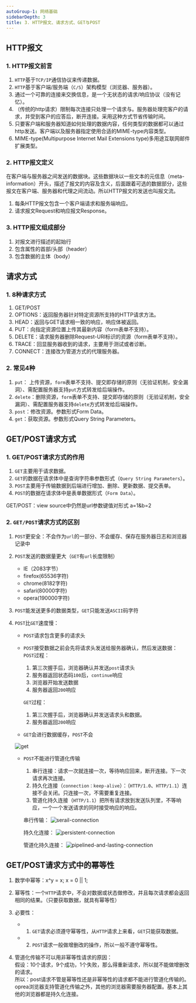```yaml
---
autoGroup-1: 网络基础
sidebarDepth: 3
title: 3. HTTP报文、请求方式、GET与POST
---
```


## HTTP报文
### 1. HTTP报文前言
1. `HTTP`基于`TCP/IP`通信协议来传递数据。    
2. `HTTP`基于客户端/服务端（`C/S`）架构模型（浏览器、服务器）。    
3. 通过一个可靠的连接来交换信息，是一个无状态的请求/响应协议（没有记忆）。 
4. （传统的http请求）限制每次连接只处理一个请求与。服务器处理完客户的请求，并受到客户的应答后，断开连接。采用这种方式节省传输时间。  
5. 只要客户端和服务器知道如何处理的数据内容，任何类型的数据都可以通过http发送。客户端以及服务器指定使用合适的MIME-type内容类型。
6. MIME-type(Multipurpose Internet Mail Extensions type)多用途互联网邮件扩展类型。

### 2. HTTP报文定义
在客户端与服务器之间发送的数据块。这些数据块以一些文本的元信息（meta-information）开头，描述了报文的内容及含义，后面跟着可选的数据部分，这些报文在客户端、服务器和代理之间流动。所以HTTP报文的发送也叫报文流。

1. 每条HTTP报文包含一个客户端请求和服务端响应。
2. 请求报文Request和响应报文Response。


### 3. HTTP报文组成部分
1. 对报文进行描述的起始行
2. 包含属性的首部/头部（header）
3. 包含数据的主体（body）

## 请求方式
### 1. 8种请求方式
1. GET/POST
2. OPTIONS：返回服务器针对特定资源所支持的HTTP请求方法。
3. HEAD：返回与GET请求相一致的响应，响应体被返回。
4. PUT：向指定资源位置上传其最新内容（form表单不支持）。
5. DELETE：请求服务器删除Request-URI标识的资源（form表单不支持）。
6. TRACE：回显服务器收到的请求，主要用于测试或者诊断。
7. CONNECT：连接改为管道方式的代理服务器。

### 2. 常见4种
1. `put`： 上传资源，`form`表单不支持、提交即存储的原则（无验证机制，安全漏洞）、需配置服务器支持`put`方式转发给后端操作。
2. `delete`：删除资源，`form`表单不支持、提交即存储的原则（无验证机制，安全漏洞）、需配置服务器支持`delete`方式转发给后端操作。
3. `post`：修改资源。参数形式Form Data。
4. `get`：获取资源。参数形式Query String Parameters。

## GET/POST请求方式

### 1. GET/POST请求方式的作用
1. `GET`主要用于请求数据。    
2. `GET`的数据在请求体中是查询字符串参数形式（`Query String Parameters`）。    
3. `POST`主要用于传输数据到后端进行增加、删除、更新数据、提交表单。     
4. `POST`的数据在请求体中是表单数据形式（`Form Data`）。    

GET/POST：view source中仍然是url参数键值对形式 a=1&b=2

### 2. `GET/POST`请求方式的区别   
1. `POST`更安全：不会作为`url`的一部分、不会缓存、保存在服务器日志和浏览器记录中
2. `POST`发送的数据量更大（`GET`有`url`长度限制）
   - IE（2083字节） 
   - firefox(65536字符)   
   - chrome(8182字符)   
   - safari(80000字符)   
   - opera(190000字符)
3. `POST`能发送更多的数据类型，`GET`只能发送`ASCII`码字符
4. `POST`比`GET`速度慢：
   - `POST`请求包含更多的请求头
   - `POST`接受数据之前会先将请求头发送给服务器确认，然后发送数据：   
      `POST`过程：
      1. 第三次握手后，浏览器确认并发送`post`请求头
      2. 服务器返回状态码`100`后，`continue`响应
      3. 浏览器开始发送数据
      4. 服务器返回`200`响应  
  
      `GET`过程：
      1. 第三次握手后，浏览器确认并发送请求头和数据。
      2. 服务器返回`200`响应

   - `GET`会进行数据缓存，`POST`不会
    <img :src="$withBase('/basicComputer/Network/get.png')" alt="get"> 

   - `POST`不能进行管道化传输
      1. 串行连接：请求一次就连接一次，等待响应回来，断开连接。下一次请求再次连接。
      2. 持久化连接（`connection：keep-alive`）：（`HTTP/1.0`、`HTTP/1.1`）连接不会关闭。只连接一次，不需要重复连接。
      3. 管道化持久连接（`HTTP/1.1`）把所有请求放到发送队列里，不等响应，一个一个发送请求的同时接受响应的响应。

      串行传输：
      <img :src="$withBase('/basicComputer/Network/serail-connection.png')" alt="serail-connection"> 

      持久化连接：
      <img :src="$withBase('/basicComputer/Network/persistent-connection.png')" alt="persistent-connection"> 

      管道化持久连接：
      <img :src="$withBase('/basicComputer/Network/pipelined-and-lasting-connection.png')" alt="pipelined-and-lasting-connection"> 

## GET/POST请求方式中的幂等性
1. 数学中幂等：x^y = x; x = 0 || 1;

2. 幂等性：一个`HTTP`请求中，不会对数据或状态做修改，并且每次请求都会返回相同的结果。（只要获取数据，就具有幂等性） 
3. 必要性：
   - 1. `GET`请求必须遵守幂等性，从`HTTP`请求上来看，`GET`只能获取数据。
   - 2. `POST`请求一般做增删改的操作，所以一般不遵守幂等性。    


4. 管道化传输不可以用非幂等性请求的原因：  
假设：10个请求，9个成功，1个失败，那么得重新请求，所以就不能做增删改的请求。    
所以：post请求不管是幂等性还是非幂等性的请求都不能进行管道化传输的。oprea浏览器支持管道化传输之外，其他的浏览器需要服务器配置。基本上其他的浏览器都是持久化连接。



